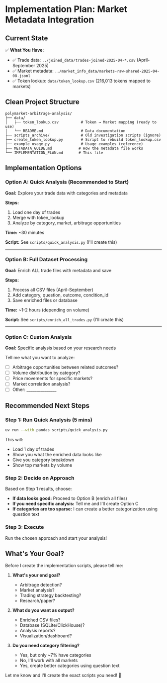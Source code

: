 # Implementation Plan: Market Metadata Integration

## Current State

✅ **What You Have:**
- ✅ Trade data: `../joined_data/trades-joined-2025-04-*.csv` (April-September 2025)
- ✅ Market metadata: `../market_info_data/markets-raw-shared-2025-04-08.jsonl`
- ✅ Token lookup: `data/token_lookup.csv` (216,013 tokens mapped to markets)

## Clean Project Structure

```
polymarket-arbitrage-analysis/
├── data/
│   ├── token_lookup.csv          # Token → Market mapping (ready to use)
│   └── README.md                 # Data documentation
├── scripts_archive/              # Old investigation scripts (ignore)
├── create_token_lookup.py        # Script to rebuild token_lookup.csv
├── example_usage.py              # Usage examples (reference)
├── METADATA_GUIDE.md            # How the metadata file works
└── IMPLEMENTATION_PLAN.md       # This file
```

## Implementation Options

### Option A: Quick Analysis (Recommended to Start)

**Goal:** Explore your trade data with categories and metadata

**Steps:**
1. Load one day of trades
2. Merge with token_lookup
3. Analyze by category, market, arbitrage opportunities

**Time:** ~30 minutes

**Script:** See `scripts/quick_analysis.py` (I'll create this)

---

### Option B: Full Dataset Processing

**Goal:** Enrich ALL trade files with metadata and save

**Steps:**
1. Process all CSV files (April-September)
2. Add category, question, outcome, condition_id
3. Save enriched files or database

**Time:** ~1-2 hours (depending on volume)

**Script:** See `scripts/enrich_all_trades.py` (I'll create this)

---

### Option C: Custom Analysis

**Goal:** Specific analysis based on your research needs

Tell me what you want to analyze:
- [ ] Arbitrage opportunities between related outcomes?
- [ ] Volume distribution by category?
- [ ] Price movements for specific markets?
- [ ] Market correlation analysis?
- [ ] Other: _______________

## Recommended Next Steps

### Step 1: Run Quick Analysis (5 mins)

```bash
uv run --with pandas scripts/quick_analysis.py
```

This will:
- Load 1 day of trades
- Show you what the enriched data looks like
- Give you category breakdown
- Show top markets by volume

### Step 2: Decide on Approach

Based on Step 1 results, choose:
- **If data looks good:** Proceed to Option B (enrich all files)
- **If you need specific analysis:** Tell me and I'll create Option C
- **If categories are too sparse:** I can create a better categorization using question text

### Step 3: Execute

Run the chosen approach and start your analysis!

## What's Your Goal?

Before I create the implementation scripts, please tell me:

1. **What's your end goal?**
   - Arbitrage detection?
   - Market analysis?
   - Trading strategy backtesting?
   - Research/paper?

2. **What do you want as output?**
   - Enriched CSV files?
   - Database (SQLite/ClickHouse)?
   - Analysis reports?
   - Visualization/dashboard?

3. **Do you need category filtering?**
   - Yes, but only ~7% have categories
   - No, I'll work with all markets
   - Yes, create better categories using question text

Let me know and I'll create the exact scripts you need! 🚀
